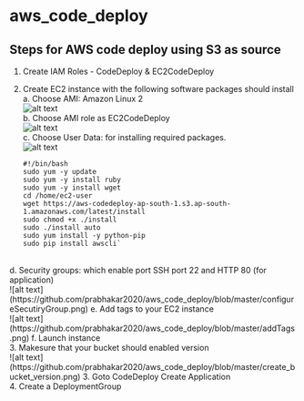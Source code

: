 # aws_code_deploy
## Steps for AWS code deploy using S3 as source
1. Create IAM Roles - CodeDeploy & EC2CodeDeploy
2. Create EC2 instance with the following software packages should install<br/>
     a. Choose AMI: Amazon Linux 2<br/>
     ![alt text](https://github.com/prabhakar2020/aws_code_deploy/blob/master/AMI.png)<br/>
     b. Choose AMI role as EC2CodeDeploy<br/>
     ![alt text](https://github.com/prabhakar2020/aws_code_deploy/blob/master/ConfigureInstance.png)<br/>
     c. Choose User Data: for installing required packages.<br/>
     ![alt text](https://github.com/prabhakar2020/aws_code_deploy/blob/master/UserData.png)<br/>
     
     ```
     #!/bin/bash
     sudo yum -y update
     sudo yum -y install ruby
     sudo yum -y install wget
     cd /home/ec2-user
     wget https://aws-codedeploy-ap-south-1.s3.ap-south-1.amazonaws.com/latest/install
     sudo chmod +x ./install
     sudo ./install auto
     sudo yum install -y python-pip
     sudo pip install awscli`
<br/>
  d. Security groups: which enable port SSH port 22 and HTTP 80 (for application)<br/>
  ![alt text](https://github.com/prabhakar2020/aws_code_deploy/blob/master/configureSecutiryGroup.png)
  e. Add tags to your EC2 instance<br/>
  ![alt text](https://github.com/prabhakar2020/aws_code_deploy/blob/master/addTags.png)
  f. Launch instance<br/>
3. Makesure that your bucket should enabled version<br/>
  ![alt text](https://github.com/prabhakar2020/aws_code_deploy/blob/master/create_bucket_version.png)
3. Goto CodeDeploy Create Application<br/>
4. Create a DeploymentGroup<br/>
